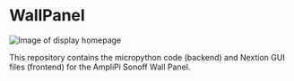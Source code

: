 # WallPanel
![Image of display homepage](https://github.com/micro-nova/WallPanel/blob/main/images/home_page_on_display_transparent.png)

This repository contains the micropython code (backend) and Nextion GUI files (frontend) for the AmpliPi Sonoff Wall Panel.
